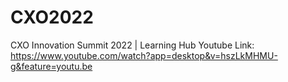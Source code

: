 # CXO2022
CXO Innovation Summit 2022 | Learning Hub
Youtube Link: https://www.youtube.com/watch?app=desktop&v=hszLkMHMU-g&feature=youtu.be
